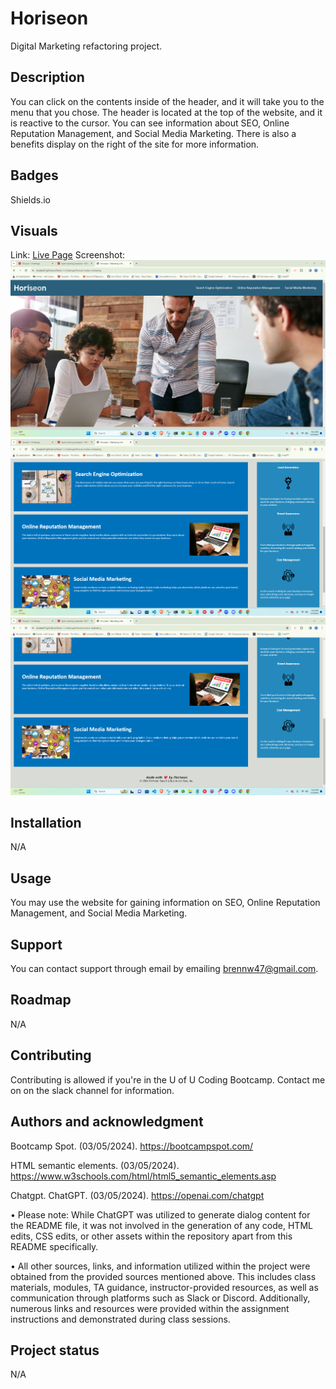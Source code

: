 # Horiseon
Digital Marketing refactoring project.

## Description
You can click on the contents inside of the header, and it will take you to the menu that you chose. The header is located at the top of the website, and it is reactive to the cursor. You can see information about SEO, Online Reputation Management, and Social Media Marketing. There is also a benefits display on the right of the site for more information.

## Badges
Shields.io

## Visuals
Link: <a href="https://bwater47.github.io/Digital-Marketing-Site/">Live Page</a>
Screenshot: 
<img src="assets/images/Live-Page-1.png" alt="live page 1">
<img src="assets/images/Live-Page-2.png" alt="live page 2">
<img src="assets/images/Live-Page-3.png" alt="live page 3">

## Installation
N/A

## Usage
You may use the website for gaining information on SEO, Online Reputation Management, and Social Media Marketing.

## Support
You can contact support through email by emailing brennw47@gmail.com.

## Roadmap
N/A

## Contributing
Contributing is allowed if you're in the U of U Coding Bootcamp. Contact me on on the slack channel for information.

## Authors and acknowledgment
Bootcamp Spot. (03/05/2024). https://bootcampspot.com/

HTML semantic elements. (03/05/2024). https://www.w3schools.com/html/html5_semantic_elements.asp

Chatgpt. ChatGPT. (03/05/2024). https://openai.com/chatgpt

• Please note: While ChatGPT was utilized to generate dialog content for the README file, it was not involved in the generation of any code, HTML edits, CSS edits, or other assets within the repository apart from this README specifically.

• All other sources, links, and information utilized within the project were obtained from the provided sources mentioned above. This includes class materials, modules, TA guidance, instructor-provided resources, as well as communication through platforms such as Slack or Discord. Additionally, numerous links and resources were provided within the assignment instructions and demonstrated during class sessions.

## Project status
N/A